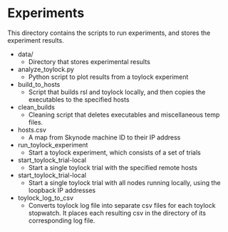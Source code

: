 # Experiments

This directory contains the scripts to run experiments, and stores the experiment results.

- data/
    * Directory that stores experimental results
- analyze_toylock.py
    * Python script to plot results from a toylock experiment
- build_to_hosts
    * Script that builds rsl and toylock locally, and then copies the executables to the specified hosts
- clean_builds
    * Cleaning script that deletes executables and miscellaneous temp files.
- hosts.csv
    * A map from Skynode machine ID to their IP address
- run_toylock_experiment
    * Start a toylock experiment, which consists of a set of trials
- start_toylock_trial-local
    * Start a single toylock trial with the specified remote hosts
- start_toylock_trial-local
    * Start a single toylock trial with all nodes running locally, using the loopback IP addresses
- toylock_log_to_csv
    * Converts toylock log file into separate csv files for each toylock stopwatch. It places each resulting csv in the directory of its corresponding log file.

    